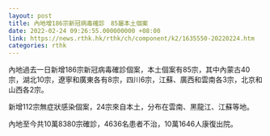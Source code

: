 ```yaml
---
layout: post
title: 內地增186宗新冠病毒確診　85屬本土個案
date: 2022-02-24 09:26:55.000000000 +08:00
link: https://news.rthk.hk/rthk/ch/component/k2/1635550-20220224.htm
categories: rthk
---
```


內地過去一日新增186宗新冠病毒確診個案，本土個案有85宗，其中內蒙古40宗，湖北10宗，遼寧和廣東各有8宗，四川6宗，江蘇、廣西和雲南各3宗，北京和山西各2宗。

新增112宗無症狀感染個案，24宗來自本土，分布在雲南、黑龍江、江蘇等地。

內地至今共10萬8380宗確診，4636名患者不治，10萬1646人康復出院。

